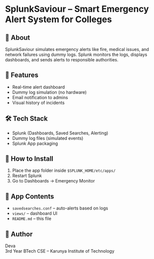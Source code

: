 # SplunkSaviour – Smart Emergency Alert System for Colleges

## 🚨 About
SplunkSaviour simulates emergency alerts like fire, medical issues, and network failures using dummy logs. Splunk monitors the logs, displays dashboards, and sends alerts to responsible authorities.

## 🎯 Features
- Real-time alert dashboard
- Dummy log simulation (no hardware)
- Email notification to admins
- Visual history of incidents

## 🛠️ Tech Stack
- Splunk (Dashboards, Saved Searches, Alerting)
- Dummy log files (simulated events)
- Splunk App packaging

## 🔧 How to Install
1. Place the app folder inside `$SPLUNK_HOME/etc/apps/`
2. Restart Splunk
3. Go to Dashboards → Emergency Monitor

## 📂 App Contents
- `savedsearches.conf` – auto-alerts based on logs
- `views/` – dashboard UI
- `README.md` – this file

## 👤 Author
Deva  
3rd Year BTech CSE – Karunya Institute of Technology  
